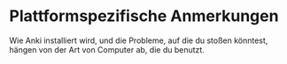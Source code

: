 # Plattformspezifische Anmerkungen

Wie Anki installiert wird, und die Probleme, auf die du stoßen könntest, hängen
von der Art von Computer ab, die du benutzt.
